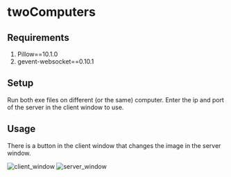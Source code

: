 # twoComputers
## Requirements
1. Pillow==10.1.0
2. gevent-websocket==0.10.1
## Setup
Run both exe files on different (or the same) computer. Enter the ip and port of the server in the client window to use.
## Usage
There is a button in the client window that changes the image in the server window.

![client_window](https://github.com/grandis0n/twoComputers/assets/134513185/44358786-56ba-4ee2-a3dc-a524f9b98252)
![server_window](https://github.com/grandis0n/twoComputers/assets/134513185/bfbf3b69-6e0d-4757-8e3a-4ce8e64d32be)
